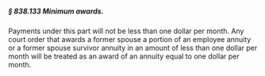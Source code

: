 ##### § 838.133 Minimum awards. #####

Payments under this part will not be less than one dollar per month. Any court order that awards a former spouse a portion of an employee annuity or a former spouse survivor annuity in an amount of less than one dollar per month will be treated as an award of an annuity equal to one dollar per month.